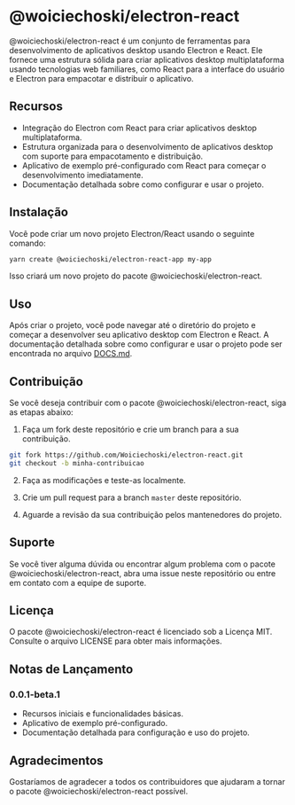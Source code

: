 # @woiciechoski/electron-react

@woiciechoski/electron-react é um conjunto de ferramentas para desenvolvimento de aplicativos desktop usando Electron e React. Ele fornece uma estrutura sólida para criar aplicativos desktop multiplataforma usando tecnologias web familiares, como React para a interface do usuário e Electron para empacotar e distribuir o aplicativo.


## Recursos

- Integração do Electron com React para criar aplicativos desktop multiplataforma.
- Estrutura organizada para o desenvolvimento de aplicativos desktop com suporte para empacotamento e distribuição.
- Aplicativo de exemplo pré-configurado com React para começar o desenvolvimento imediatamente.
- Documentação detalhada sobre como configurar e usar o projeto.

## Instalação

Você pode criar um novo projeto Electron/React usando o seguinte comando:

```bash
yarn create @woiciechoski/electron-react-app my-app
```

Isso criará um novo projeto do pacote @woiciechoski/electron-react.

## Uso

Após criar o projeto, você pode navegar até o diretório do projeto e começar a desenvolver seu aplicativo desktop com Electron e React. A documentação detalhada sobre como configurar e usar o projeto pode ser encontrada no arquivo [DOCS.md](https://github.com/Woiciechoski/electron-react/DOCS/DOCS.md).

## Contribuição

Se você deseja contribuir com o pacote @woiciechoski/electron-react, siga as etapas abaixo:

1. Faça um fork deste repositório e crie um branch para a sua contribuição.

```bash
git fork https://github.com/Woiciechoski/electron-react.git
git checkout -b minha-contribuicao
```

2. Faça as modificações e teste-as localmente.

3. Crie um pull request para a branch `master` deste repositório.

4. Aguarde a revisão da sua contribuição pelos mantenedores do projeto.

## Suporte

Se você tiver alguma dúvida ou encontrar algum problema com o pacote @woiciechoski/electron-react, abra uma issue neste repositório ou entre em contato com a equipe de suporte.

## Licença

O pacote @woiciechoski/electron-react é licenciado sob a Licença MIT. Consulte o arquivo LICENSE para obter mais informações.

## Notas de Lançamento

### 0.0.1-beta.1

- Recursos iniciais e funcionalidades básicas.
- Aplicativo de exemplo pré-configurado.
- Documentação detalhada para configuração e uso do projeto.

## Agradecimentos

Gostaríamos de agradecer a todos os contribuidores que ajudaram a tornar o pacote @woiciechoski/electron-react possível.